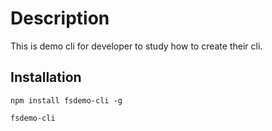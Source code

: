 # Description
This is demo cli for developer to study how to create their cli.

## Installation
`npm install fsdemo-cli -g`

`fsdemo-cli`